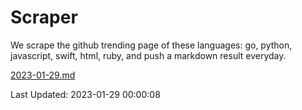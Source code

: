 # Scraper

We scrape the github trending page of these languages: go, python, javascript, swift, html, ruby, and push a markdown result everyday.

[2023-01-29.md](https://github.com/henson/Scraper/blob/master/2023-01-29.md)

Last Updated: 2023-01-29 00:00:08
